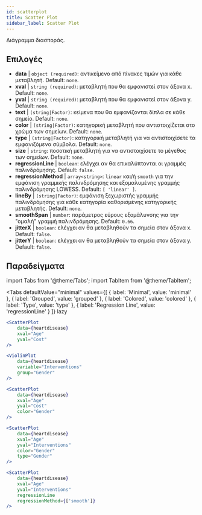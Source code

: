 ```yaml
---
id: scatterplot
title: Scatter Plot
sidebar_label: Scatter Plot
---
```


Διάγραμμα διασποράς.

## Επιλογές

* __data__ | `object (required)`: αντικείμενο από πίνακες τιμών για κάθε μεταβλητή. Default: `none`.
* __xval__ | `string (required)`: μεταβλητή που θα εμφανιστεί στον άξονα x. Default: `none`.
* __yval__ | `string (required)`: μεταβλητή που θα εμφανιστεί στον άξονα y. Default: `none`.
* __text__ | `(string|Factor)`: κείμενα που θα εμφανίζονται δίπλα σε κάθε σημείο. Default: `none`.
* __color__ | `(string|Factor)`: κατηγορική μεταβλητή που αντιστοιχίζεται στο χρώμα των σημείων. Default: `none`.
* __type__ | `(string|Factor)`: κατηγορική μεταβλητή για να αντιστοιχίσετε τα εμφανιζόμενα σύμβολα. Default: `none`.
* __size__ | `string`: ποσοτική μεταβλητή για να αντιστοιχίσετε το μέγεθος των σημείων. Default: `none`.
* __regressionLine__ | `boolean`: ελέγχει αν θα επικαλύπτονται οι γραμμές παλινδρόμησης. Default: `false`.
* __regressionMethod__ | `array<string>`: `linear` και/ή `smooth` για την εμφάνιση γραμμικής παλινδρόμησης και εξομαλυμένης γραμμής παλινδρόμησης LOWESS. Default: `[
  'linear'
]`.
* __lineBy__ | `(string|Factor)`: εμφάνιση ξεχωριστής γραμμής παλινδρόμησης για κάθε κατηγορία καθορισμένης κατηγορικής μεταβλητής. Default: `none`.
* __smoothSpan__ | `number`: παράμετρος εύρους εξομάλυνσης για την "ομαλή" γραμμή παλινδρόμησης. Default: `0.66`.
* __jitterX__ | `boolean`: ελέγχει αν θα μεταβληθούν τα σημεία στον άξονα x. Default: `false`.
* __jitterY__ | `boolean`: ελέγχει αν θα μεταβληθούν τα σημεία στον άξονα y. Default: `false`.


## Παραδείγματα

import Tabs from '@theme/Tabs';
import TabItem from '@theme/TabItem';

<Tabs
    defaultValue="minimal"
    values={[
        { label: 'Minimal', value: 'minimal' },
        { label: 'Grouped', value: 'grouped' },
        { label: 'Colored', value: 'colored' },
        { label: 'Type', value: 'type' },
        { label: 'Regression Line', value: 'regressionLine' }
    ]}
    lazy
>

<TabItem value="minimal">

```jsx live
<ScatterPlot 
    data={heartdisease} 
    xval="Age"
    yval="Cost"
/>
```

</TabItem>


<TabItem value="grouped">

```jsx live
<ViolinPlot 
    data={heartdisease} 
    variable="Interventions"
    group="Gender"
/>
```

</TabItem>

<TabItem value="colored">

```jsx live
<ScatterPlot 
    data={heartdisease} 
    xval="Age"
    yval="Cost"
    color="Gender"
/>
```
</TabItem>

<TabItem value="type">

```jsx live
<ScatterPlot 
    data={heartdisease} 
    xval="Age"
    yval="Interventions"
    color="Gender"
    type="Gender"
/>
```

</TabItem>

<TabItem value="regressionLine">

```jsx live
<ScatterPlot 
    data={heartdisease} 
    xval="Age"
    yval="Interventions"
    regressionLine
    regressionMethod={['smooth']}
/>
```
</TabItem>

</Tabs>
